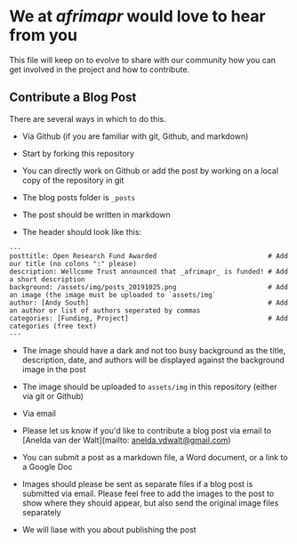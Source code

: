 # We at _afrimapr_ would love to hear from you 

This file will keep on to evolve to share with our community how you can get involved in the project and how to contribute.

## Contribute a Blog Post

There are several ways in which to do this.

- Via Github (if you are familiar with git, Github, and markdown)

 - Start by forking this repository
 - You can directly work on Github or add the post by working on a local copy of the repository in git
 - The blog posts folder is `_posts`
 - The post should be written in markdown
 - The header should look like this:
 
 ```
---
posttitle: Open Research Fund Awarded                            # Add our title (no colons ":" please)
description: Wellcome Trust announced that _afrimapr_ is funded! # Add a short description
background: /assets/img/posts_20191025.png                       # Add an image (the image must be uploaded to `assets/img`
author: [Andy South]                                             # Add an author or list of authors seperated by commas
categories: [Funding, Project]                                   # Add categories (free text)
---
```
 - The image should have a dark and not too busy background as the title, description, date, and authors will be displayed against the background image in the post
 - The image should be uploaded to `assets/img` in this repository (either via git or Github)
 
- Via email

 - Please let us know if you'd like to contribute a blog post via email to [Anelda van der Walt](mailto: anelda.vdwalt@gmail.com)
 - You can submit a post as a markdown file, a Word document, or a link to a Google Doc
 - Images should please be sent as separate files if a blog post is submitted via email. Please feel free to add the images to the post to show where they should appear, but also send the original image files separately
 - We will liase with you about publishing the post
 
